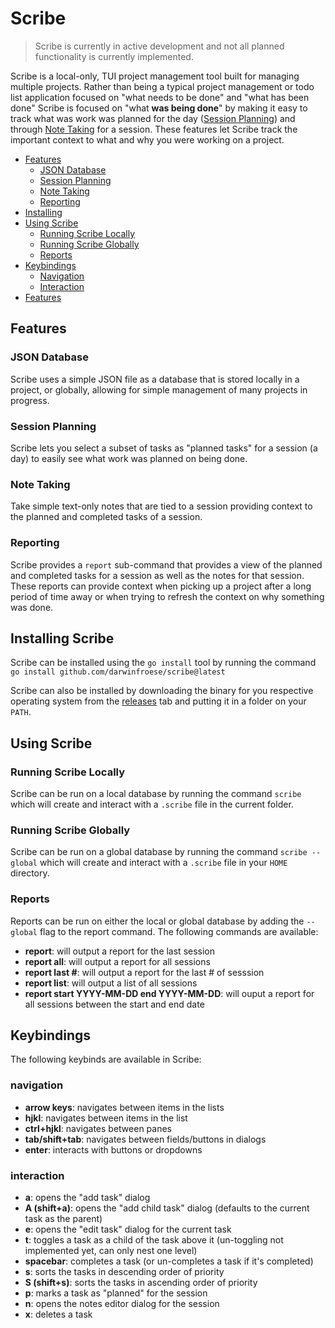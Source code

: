 # Scribe

> Scribe is currently in active development and not all planned functionality is currently implemented.

Scribe is a local-only, TUI project management tool built for managing multiple projects. Rather than being
a typical project management or todo list application focused on "what needs to be done" and "what has been done"
Scribe is focused on "what **was being done**" by making it easy to track what was work was planned for the
day ([Session Planning](#session-planning)) and through [Note Taking](#note-taking) for a session. These features let Scribe track the
important context to what and why you were working on a project.

- [Features](#features)
    - [JSON Database](#json-database)
    - [Session Planning](#session-planning)
    - [Note Taking](#note-taking)
    - [Reporting](#reporting)
- [Installing](#installing-scribe)
- [Using Scribe](#using-scribe)
    - [Running Scribe Locally](#running-scribe-locally)
    - [Running Scribe Globally](#running-scribe-globally)
    - [Reports](#reports)
- [Keybindings](#keybindings)
    - [Navigation](#navigation)
    - [Interaction](#interaction)
- [Features](#features)

## Features

### JSON Database
Scribe uses a simple JSON file as a database that is stored locally in a project, or globally, allowing for simple management
of many projects in progress.

### Session Planning
Scribe lets you select a subset of tasks as "planned tasks" for a session (a day) to easily see what work was planned on being done.

### Note Taking
Take simple text-only notes that are tied to a session providing context to the planned and completed tasks of a session.

### Reporting
Scribe provides a `report` sub-command that provides a view of the planned and completed tasks for a session as well as
the notes for that session. These reports can provide context when picking up a project after a long period of time away
or when trying to refresh the context on why something was done.

## Installing Scribe

Scribe can be installed using the `go install` tool by running the command `go install github.com/darwinfroese/scribe@latest`

Scribe can also be installed by downloading the binary for you respective operating system from the [releases](https://github.com/darwinfroese/scribe/releases/)
tab and putting it in a folder on your `PATH`.

## Using Scribe

### Running Scribe Locally
Scribe can be run on a local database by running the command `scribe` which will create and interact with a `.scribe`
file in the current folder.

### Running Scribe Globally
Scribe can be run on a global database by running the command `scribe --global` which will create and interact with a `.scribe`
file in your `HOME` directory.

### Reports
Reports can be run on either the local or global database by adding the `--global` flag to the report command. The following
commands are available:

- **report**: will output a report for the last session
- **report all**: will output a report for all sessions
- **report last #**: will output a report for the last # of sesssion
- **report list**: will output a list of all sessions
- **report start YYYY-MM-DD end YYYY-MM-DD**: will ouput a report for all sessions between the start and end date

## Keybindings
The following keybinds are available in Scribe:

### navigation
- **arrow keys**: navigates between items in the lists
- **hjkl**: navigates between items in the list
- **ctrl+hjkl**: navigates between panes
- **tab/shift+tab**: navigates between fields/buttons in dialogs
- **enter**: interacts with buttons or dropdowns

### interaction
- **a**: opens the "add task" dialog
- **A (shift+a)**: opens the "add child task" dialog (defaults to the current task as the parent)
- **e**: opens the "edit task" dialog for the current task
- **t**: toggles a task as a child of the task above it (un-toggling not implemented yet, can only nest one level)
- **spacebar**: completes a task (or un-completes a task if it's completed)
- **s**: sorts the tasks in descending order of priority
- **S (shift+s)**: sorts the tasks in ascending order of priority
- **p**: marks a task as "planned" for the session
- **n**: opens the notes editor dialog for the session
- **x**: deletes a task

